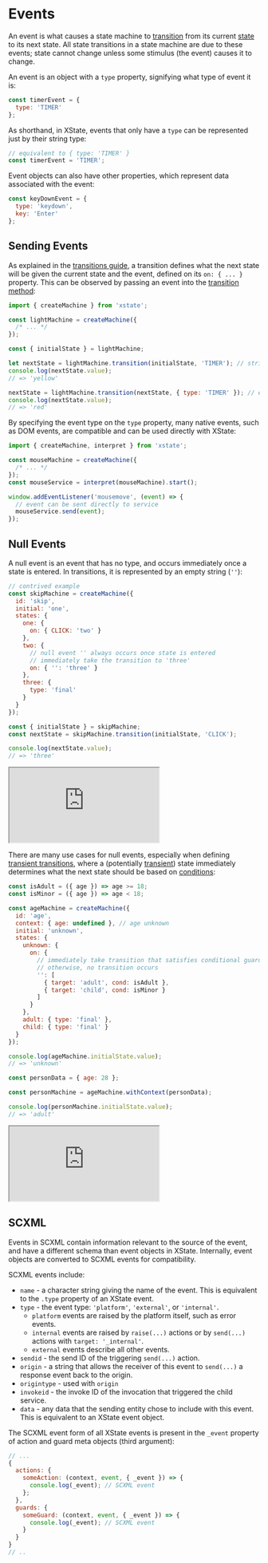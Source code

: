 # Events

An event is what causes a state machine to [transition](./transitions.md) from its current [state](./states.md) to its next state. All state transitions in a state machine are due to these events; state cannot change unless some stimulus (the event) causes it to change.

An event is an object with a `type` property, signifying what type of event it is:

```js
const timerEvent = {
  type: 'TIMER'
};
```

As shorthand, in XState, events that only have a `type` can be represented just by their string type:

```js
// equivalent to { type: 'TIMER' }
const timerEvent = 'TIMER';
```

Event objects can also have other properties, which represent data associated with the event:

```js
const keyDownEvent = {
  type: 'keydown',
  key: 'Enter'
};
```

## Sending Events

As explained in the [transitions guide](./transitions.md), a transition defines what the next state will be given the current state and the event, defined on its `on: { ... }` property. This can be observed by passing an event into the [transition method](./transitions.md#machine-transition-method):

```js
import { createMachine } from 'xstate';

const lightMachine = createMachine({
  /* ... */
});

const { initialState } = lightMachine;

let nextState = lightMachine.transition(initialState, 'TIMER'); // string event
console.log(nextState.value);
// => 'yellow'

nextState = lightMachine.transition(nextState, { type: 'TIMER' }); // event object
console.log(nextState.value);
// => 'red'
```

By specifying the event type on the `type` property, many native events, such as DOM events, are compatible and can be used directly with XState:

```js
import { createMachine, interpret } from 'xstate';

const mouseMachine = createMachine({
  /* ... */
});
const mouseService = interpret(mouseMachine).start();

window.addEventListener('mousemove', (event) => {
  // event can be sent directly to service
  mouseService.send(event);
});
```

## Null Events

A null event is an event that has no type, and occurs immediately once a state is entered. In transitions, it is represented by an empty string (`''`):

```js
// contrived example
const skipMachine = createMachine({
  id: 'skip',
  initial: 'one',
  states: {
    one: {
      on: { CLICK: 'two' }
    },
    two: {
      // null event '' always occurs once state is entered
      // immediately take the transition to 'three'
      on: { '': 'three' }
    },
    three: {
      type: 'final'
    }
  }
});

const { initialState } = skipMachine;
const nextState = skipMachine.transition(initialState, 'CLICK');

console.log(nextState.value);
// => 'three'
```

<iframe src="https://xstate.js.org/viz/?gist=f8b1c6470371b13eb2838b84194ca428&embed=1"></iframe>

There are many use cases for null events, especially when defining [transient transitions](./transitions.md#transient-transitions), where a (potentially [transient](./statenodes.md#transient-state-nodes)) state immediately determines what the next state should be based on [conditions](./guards.md):

```js
const isAdult = ({ age }) => age >= 18;
const isMinor = ({ age }) => age < 18;

const ageMachine = createMachine({
  id: 'age',
  context: { age: undefined }, // age unknown
  initial: 'unknown',
  states: {
    unknown: {
      on: {
        // immediately take transition that satisfies conditional guard.
        // otherwise, no transition occurs
        '': [
          { target: 'adult', cond: isAdult },
          { target: 'child', cond: isMinor }
        ]
      }
    },
    adult: { type: 'final' },
    child: { type: 'final' }
  }
});

console.log(ageMachine.initialState.value);
// => 'unknown'

const personData = { age: 28 };

const personMachine = ageMachine.withContext(personData);

console.log(personMachine.initialState.value);
// => 'adult'
```

<iframe src="https://xstate.js.org/viz/?gist=2f9f2f4bd5dcd5ff262c7f2a7e9199aa&embed=1"></iframe>

## SCXML

Events in SCXML contain information relevant to the source of the event, and have a different schema than event objects in XState. Internally, event objects are converted to SCXML events for compatibility.

SCXML events include:

- `name` - a character string giving the name of the event. This is equivalent to the `.type` property of an XState event.
- `type` - the event type: `'platform'`, `'external'`, or `'internal'`.
  - `platform` events are raised by the platform itself, such as error events.
  - `internal` events are raised by `raise(...)` actions or by `send(...)` actions with `target: '_internal'`.
  - `external` events describe all other events.
- `sendid` - the send ID of the triggering `send(...)` action.
- `origin` - a string that allows the receiver of this event to `send(...)` a response event back to the origin.
- `origintype` - used with `origin`
- `invokeid` - the invoke ID of the invocation that triggered the child service.
- `data` - any data that the sending entity chose to include with this event. This is equivalent to an XState event object.

The SCXML event form of all XState events is present in the `_event` property of action and guard meta objects (third argument):

```js {4-5,9-10}
// ...
{
  actions: {
    someAction: (context, event, { _event }) => {
      console.log(_event); // SCXML event
    };
  },
  guards: {
    someGuard: (context, event, { _event }) => {
      console.log(_event); // SCXML event
    }
  }
}
// ..
```
